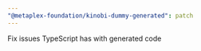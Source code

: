 ```yaml
---
"@metaplex-foundation/kinobi-dummy-generated": patch
---
```


Fix issues TypeScript has with generated code 
